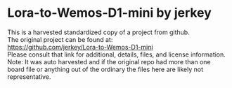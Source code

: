 
# Lora-to-Wemos-D1-mini by jerkey  
This is a harvested standardized copy of a project from github.  
The original project can be found at:  
https://github.com/jerkey/Lora-to-Wemos-D1-mini  
Please consult that link for additional, details, files, and license information.  
Note: It was auto harvested and if the original repo had more than one board file or anything out of the ordinary the files here are likely not representative.  
    